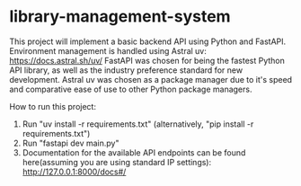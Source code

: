 # library-management-system
This project will implement a basic backend API using Python and FastAPI.
Environment management is handled using Astral uv: https://docs.astral.sh/uv/
FastAPI was chosen for being the fastest Python API library, as well as the industry preference standard for new development. 
Astral uv was chosen as a package manager due to it's speed and comparative ease of use to other Python package managers.

How to run this project:
1. Run "uv install -r requirements.txt" (alternatively, "pip install -r requirements.txt")
2. Run "fastapi dev main.py"
3. Documentation for the available API endpoints can be found here(assuming you are using standard IP settings): http://127.0.0.1:8000/docs#/
